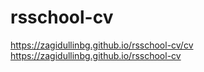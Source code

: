 # rsschool-cv

https://zagidullinbg.github.io/rsschool-cv/cv
https://zagidullinbg.github.io/rsschool-cv